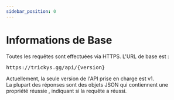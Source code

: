 ```yaml
---
sidebar_position: 0
---
```


# Informations de Base

Toutes les requêtes sont effectuées via HTTPS. L'URL de base est :
<pre>
https://trickys.gg/api/<span class="code-text">&#123;version&#125;</span>
</pre>

Actuellement, la seule version de l'API prise en charge est <span class="code-text">v1</span>. <br /> La plupart des réponses sont des objets JSON qui contiennent une propriété <span class="code-text">réussie</span> , indiquant si la requête a réussi.